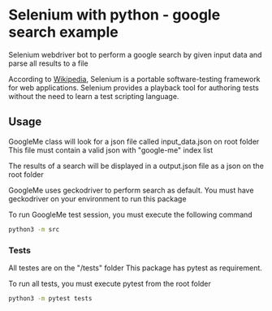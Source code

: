 # Selenium with python - google search example

Selenium webdriver bot to perform a google search by given input data and parse all results to a file

According to [Wikipedia](https://en.wikipedia.org/wiki/Selenium_(software)), Selenium is a portable software-testing framework for web applications. Selenium provides a playback tool for authoring tests without the need to learn a test scripting language. 

## Usage

GoogleMe class will look for a json file called input_data.json on root folder 
This file must contain a valid json with "google-me" index list

The results of a search will be displayed in a output.json file as a json on the root folder 

GoogleMe uses geckodriver to perform search as default. 
You must have geckodriver on your environment to run this package

To run GoogleMe test session, you must execute the following command
```sh
python3 -m src
```

### Tests

All testes are on the "/tests" folder
This package has pytest as requirement.

To run all tests, you must execute pytest from the root folder
```sh
python3 -m pytest tests
```